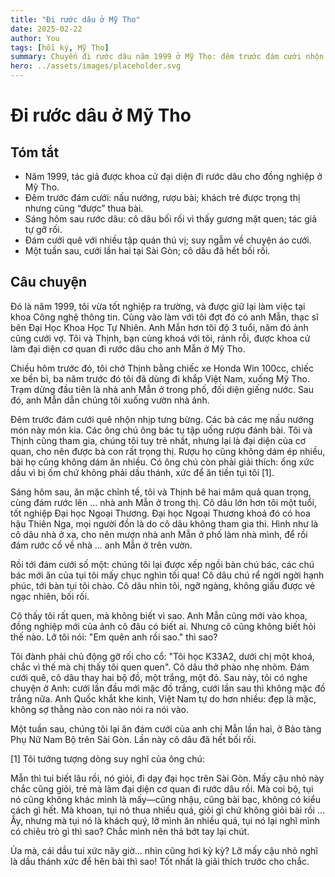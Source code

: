 ```yaml
---
title: "Đi rước dâu ở Mỹ Tho"
date: 2025-02-22
author: You
tags: [hồi ký, Mỹ Tho]
summary: Chuyến đi rước dâu năm 1999 ở Mỹ Tho: đêm trước đám cưới nhộn nhịp, lễ rước, khoảnh khắc cô dâu bối rối nhận ra gương mặt quen, và tiệc cưới lần hai ở Sài Gòn.
hero: ../assets/images/placeholder.svg
---
```


# Đi rước dâu ở Mỹ Tho

## Tóm tắt

- Năm 1999, tác giả được khoa cử đại diện đi rước dâu cho đồng nghiệp ở Mỹ Tho.
- Đêm trước đám cưới: nấu nướng, rượu bài; khách trẻ được trọng thị nhưng cũng “được” thua bài.
- Sáng hôm sau rước dâu: cô dâu bối rối vì thấy gương mặt quen; tác giả tự gỡ rối.
- Đám cưới quê với nhiều tập quán thú vị; suy ngẫm về chuyện áo cưới.
- Một tuần sau, cưới lần hai tại Sài Gòn; cô dâu đã hết bối rối.

## Câu chuyện

Đó là năm 1999, tôi vừa tốt nghiệp ra trường, và được giữ lại làm việc tại khoa Công nghệ thông tin. Cùng vào làm với tôi đợt đó có anh Mẫn, thạc sĩ bên Đại Học Khoa Học Tự Nhiên. Anh Mẫn hơn tôi độ 3 tuổi, năm đó ảnh cũng cưới vợ. Tôi và Thịnh, bạn cùng khoá với tôi, rảnh rỗi, được khoa cử làm đại diện cơ quan đi rước dâu cho anh Mẫn ở Mỹ Tho.

Chiều hôm trước đó, tôi chở Thịnh bằng chiếc xe Honda Win 100cc, chiếc xe bền bỉ, ba năm trước đó tôi đã dùng đi khắp Việt Nam, xuống Mỹ Tho. Trạm dừng đầu tiên là nhà anh Mẫn ở trong phố, đối diện giếng nước. Sau đó, anh Mẫn dẫn chúng tôi xuống vườn nhà ảnh.

Đêm trước đám cưới quê nhộn nhịp tưng bừng. Các bà các mẹ nấu nướng món này món kia. Các ông chú ông bác tụ tập uống rượu đánh bài. Tôi và Thịnh cũng tham gia, chúng tôi tuy trẻ nhất, nhưng lại là đại diện của cơ quan, cho nên được bà con rất trọng thị. Rượu họ cũng không dám ép nhiều, bài họ cũng không dám ăn nhiều. Có ông chú còn phải giải thích: ổng xức dầu vì bị ốm chứ không phải dầu thánh, xức để ăn tiền tụi tôi [1].

Sáng hôm sau, ăn mặc chỉnh tề, tôi và Thịnh bê hai mâm quả quan trọng, cùng đám rước lên  ... nhà anh Mẫn ở trong thị. Cô dâu lớn hơn tôi một tuổi, tốt nghiệp Đại học Ngoại Thương. Đại học Ngoại Thương khoá đó có hoa hậu Thiên Nga, mọi người đồn là do cô dâu không tham gia thi. Hình như là cô dâu nhà ở xa, cho nên mượn nhà anh Mẫn ở phố làm nhà mình, để rồi đám rước cổ về nhà ... anh Mẫn ở trên vườn.

Rồi tới đám cưới số một: chúng tôi lại được xếp ngồi bàn chú bác, các chú bác mới ăn của tụi tôi mấy chục nghìn tối qua! Cô dâu chú rể ngời ngời hạnh phúc, tới bàn tụi tôi chào. Cô dâu nhìn tôi, ngỡ ngàng, không giấu được vẻ ngạc nhiên, bối rối.

Cô thấy tôi rất quen, mà không biết vì sao. Anh Mẫn cũng mới vào khoa, đồng nghiệp mới của ảnh cô đâu có biết ai. Nhưng cô cũng không biết hỏi thế nào. Lỡ tôi nói: "Em quên anh rồi sao." thì sao?

Tôi đành phải chủ động gỡ rối cho cổ: "Tôi học K33A2, dưới chị một khoá, chắc vì thế mà chị thấy tôi quen quen". Cô dâu thở phào nhẹ nhõm. Đám cưới quê, cô dâu thay hai bộ đồ, một trắng, một đỏ. Sau này, tôi có nghe chuyện ở Anh: cưới lần đầu mới mặc đồ trắng, cưới lần sau thì không mặc đồ trắng nữa. Anh Quốc khắt khe kinh, Việt Nam tự do hơn nhiều: đẹp là mặc, không sợ thằng nào con nào nói ra nói vào.

Một tuần sau, chúng tôi lại ăn đám cưới của anh chị Mẫn lần hai, ở Bảo tàng Phụ Nữ Nam Bộ trên Sài Gòn. Lần này cô dâu đã hết bối rối.

[1] Tôi tưởng tượng dòng suy nghĩ của ông chú:

Mẫn thì tui biết lâu rồi, nó giỏi, đi dạy đại học trên Sài Gòn. Mấy cậu nhỏ này chắc cũng giỏi, trẻ mà làm đại diện cơ quan đi rước dâu rồi. Mà coi bộ, tụi nó cũng không khác mình là mấy—cũng nhậu, cũng bài bạc, không có kiểu cách gì hết. Mà khoan, tụi nó thua nhiều quá, giỏi gì chứ không giỏi bài rồi ... Ấy, nhưng mà tụi nó là khách quý, lỡ mình ăn nhiều quá, tụi nó lại nghĩ mình có chiêu trò gì thì sao? Chắc mình nên thả bớt tay lại chút.

Ủa mà, cái dầu tui xức nãy giờ... nhìn cũng hơi kỳ kỳ? Lỡ mấy cậu nhỏ  nghĩ là dầu thánh xức để hên bài thì sao! Tốt nhất là giải thích trước cho chắc.

